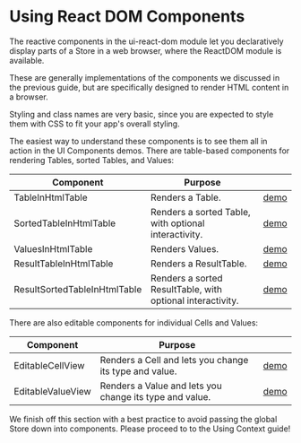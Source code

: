 # Using React DOM Components

The reactive components in the ui-react-dom module let you declaratively display
parts of a Store in a web browser, where the ReactDOM module is available.

These are generally implementations of the components we discussed in the
previous guide, but are specifically designed to render HTML content in a
browser.

Styling and class names are very basic, since you are expected to style them
with CSS to
fit your app's overall styling.

The easiest way to understand these components is to see them all in action in
the UI Components demos. There are table-based components for rendering Tables,
sorted Tables, and Values:

| Component                    | Purpose                                                    |                                                           |
| ---------------------------- | ---------------------------------------------------------- | --------------------------------------------------------- |
| TableInHtmlTable             | Renders a Table.                                           | [demo](/demos/ui-components/tableinhtmltable)             |
| SortedTableInHtmlTable       | Renders a sorted Table, with optional interactivity.       | [demo](/demos/ui-components/sortedtableinhtmltable)       |
| ValuesInHtmlTable            | Renders Values.                                            | [demo](/demos/ui-components/valuesinhtmltable)            |
| ResultTableInHtmlTable       | Renders a ResultTable.                                     | [demo](/demos/ui-components/resulttableinhtmltable)       |
| ResultSortedTableInHtmlTable | Renders a sorted ResultTable, with optional interactivity. | [demo](/demos/ui-components/resultsortedtableinhtmltable) |

There are also editable components for individual Cells and Values:

| Component         | Purpose                                                 |                                                |
| ----------------- | ------------------------------------------------------- | ---------------------------------------------- |
| EditableCellView  | Renders a Cell and lets you change its type and value.  | [demo](/demos/ui-components/editablecellview)  |
| EditableValueView | Renders a Value and lets you change its type and value. | [demo](/demos/ui-components/editablevalueview) |

We finish off this section with a best practice to avoid passing the global
Store down into components. Please proceed to to the Using Context guide!
